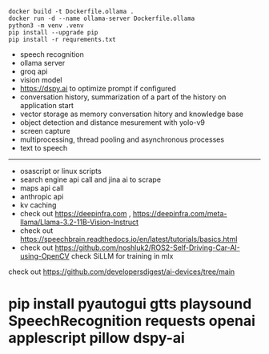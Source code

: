     docker build -t Dockerfile.ollama .
    docker run -d --name ollama-server Dockerfile.ollama
    python3 -m venv .venv
    pip install --upgrade pip
    pip install -r requrements.txt


- speech recognition
- ollama server
- groq api
- vision model
- https://dspy.ai to optimize prompt if configured
- conversation history, summarization of a part of the history on application start
- vector storage as memory conversation hitory and knowledge base
- object detection and distance mesurement with yolo-v9
- screen capture
- multiprocessing, thread pooling and asynchronous processes
- text to speech
-------------------------------


- osascript or linux scripts
- search engine api call and jina ai to scrape
- maps api call
- anthropic api
- kv caching
- check out https://deepinfra.com , https://deepinfra.com/meta-llama/Llama-3.2-11B-Vision-Instruct
- check out https://speechbrain.readthedocs.io/en/latest/tutorials/basics.html
- check out https://github.com/noshluk2/ROS2-Self-Driving-Car-AI-using-OpenCV
check SiLLM for training in mlx

check out https://github.com/developersdigest/ai-devices/tree/main

# pip install pyautogui gtts playsound SpeechRecognition requests openai applescript pillow dspy-ai
